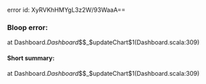 error id: XyRVKhHMYgL3z2W/93WaaA==
### Bloop error:

at Dashboard$.Dashboard$$$_$updateChart$1(Dashboard.scala:309)
#### Short summary: 

at Dashboard$.Dashboard$$$_$updateChart$1(Dashboard.scala:309)
